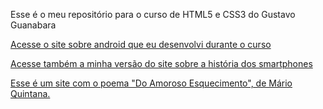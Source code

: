 Esse é o meu repositório para o curso de HTML5 e CSS3 do Gustavo Guanabara


<a href="https://augusto1jr.github.io/html-css-gg/html-css/desafios/d010-v2/android.html" target="_blank">Acesse o site sobre android que eu desenvolvi durante o curso</a>

<a href="https://augusto1jr.github.io/html-css-gg/html-css/desafios/d010/index.html" target="_blank">Acesse também a minha versão do site sobre a história dos smartphones</a>

<a href="https://augusto1jr.github.io/html-css-gg/blob/main/html-css/desafios/d012/index.html" target="_blank">Esse é um site com o poema "Do Amoroso Esquecimento", de Mário Quintana.</a>

